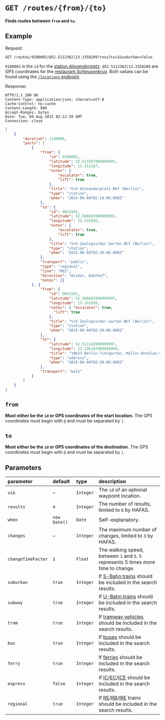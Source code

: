 # `GET /routes/{from}/{to}`

**Finds routes between `from` and `to`.**



## Example

Request:

```http
GET /routes/9100003/@52.5112362|13.3358289?results=1&suburban=false
```

`9100003` is the `id` for the [station *Alexanderplatz*](https://www.google.de/maps/place/Alexanderplatz/@52.5219184,13.4132147,17z). `@52.5112362|13.3358289` are GPS coordinates for the [restaurant *Schleusenkrug*](https://www.google.de/maps/place/Schleusenkrug/@52.5112362,13.3358289,17z). Both values can be found using the [`/locations` endpoint](locations.md).

Response:

```http
HTTP/1.1 200 OK
Content-Type: application/json; charset=utf-8
Cache-Control: no-cache
Content-Length: 904
Accept-Ranges: bytes
Date: Tue, 04 Aug 2015 02:12:39 GMT
Connection: close
```

```json
[
	{
		"duration": 1140000,
		"parts": [
			{
				"from": {
					"id": 9100003,
					"latitude": 52.521507999999997,
					"longitude": 13.411267,
					"notes": {
						"escalator": true,
						"lift": true
					},
					"title": "S+U Alexanderplatz Bhf (Berlin)",
					"type": "station",
					"when": "2015-08-04T02:19:00.000Z"
				},
				"to": {
					"id": 9023201,
					"latitude": 52.506881999999997,
					"longitude": 13.332926,
					"notes": {
						"escalator": true,
						"lift": true
					},
					"title": "S+U Zoologischer Garten Bhf (Berlin)",
					"type": "station",
					"when": "2015-08-04T02:30:00.000Z"
				},
				"transport": "public",
				"type": "regional",
				"line": "RE2",
				"direction": "Wismar, Bahnhof",
				"notes": {}
			}, {
				"from": {
					"id": 9023201,
					"latitude": 52.506881999999997,
					"longitude": 13.332926,
					"notes": { "escalator": true,
					  "lift": true
					},
					"title": "S+U Zoologischer Garten Bhf (Berlin)",
					"type": "station",
					"when": "2015-08-04T02:30:00.000Z"
				},
				"to": {
					"latitude": 52.511142999999997,
					"longitude": 13.336107999999999,
					"title": "10623 Berlin-Tiergarten, Müller-Breslau-Str.",
					"type": "address",
					"when": "2015-08-04T02:38:00.000Z"
				},
				"transport": "walk"
			}
		]
	}
]
```



## `from`

**Must either be the `id` or GPS coordinates of the start location.** The GPS coordinates must begin with `@` and must be separated by `|`.



## `to`

**Must either be the `id` or GPS coordinates of the destination.** The GPS coordinates must begin with `@` and must be separated by `|`.



## Parameters

| parameter | default | type | description |
|:----------|:--------|:-----|:------------|
| `via` | – | `Integer` | The `id` of an optional waypoint location. |
| `results` | `4` | `Integer` | The number of results, limited to `6` by HAFAS. |
| `when` | `new Date()` | `Date` | Self-explanatory. |
| `changes` | – | `Integer` | The maximum number of changes, limited to `3` by HAFAS. |
| `changeTimeFactor` | `1` | `Float` | The walking speed, between `1` and `5`. `5` represents 5 times more time to change. |
| `suburban` | `true`  | `Integer` | If [S-Bahn trains](https://en.wikipedia.org/wiki/Berlin_S-Bahn) should be included in the search results. |
| `subway` | `true`  | `Integer` | If [U-Bahn trains](https://en.wikipedia.org/wiki/Berlin_U-Bahn) should be included in the search results. |
| `tram` | `true`  | `Integer` | If [tramway vehicles](https://en.wikipedia.org/wiki/Trams_in_Berlin) should be included in the search results. |
| `bus` | `true`  | `Integer` | If [buses](https://en.wikipedia.org/wiki/Bus_transport_in_Berlin) should be included in the search results. |
| `ferry` | `true`  | `Integer` | If [ferries](https://en.wikipedia.org/wiki/Ferry_transport_in_Berlin) should be included in the search results. |
| `express` | `false`  | `Integer` | If [IC](https://en.wikipedia.org/wiki/Intercity_%28Deutsche_Bahn%29)/[EC](https://en.wikipedia.org/wiki/EuroCity)/[ICE](https://en.wikipedia.org/wiki/Intercity-Express) should be included in the search results. |
| `regional` | `true`  | `Integer` | If [RE](https://en.wikipedia.org/wiki/Regional-Express)/[RB](https://en.wikipedia.org/wiki/Regionalbahn)/[IRE](https://en.wikipedia.org/wiki/Interregio-Express) trains should be included in the search results. |
